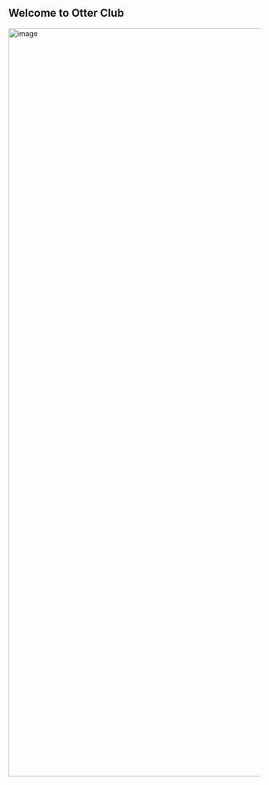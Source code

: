 ## Welcome to Otter Club

<img width="1493" alt="image" src="https://github.com/otter-club/.github/assets/4829591/77181ca4-214d-43b6-abc8-51c6097c638c">
